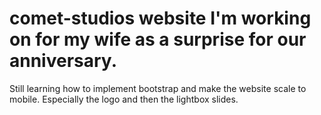# comet-studios website I'm working on for my wife as a surprise for our anniversary.
Still learning how to implement bootstrap and make the website scale to mobile. Especially the logo and then the lightbox slides.
